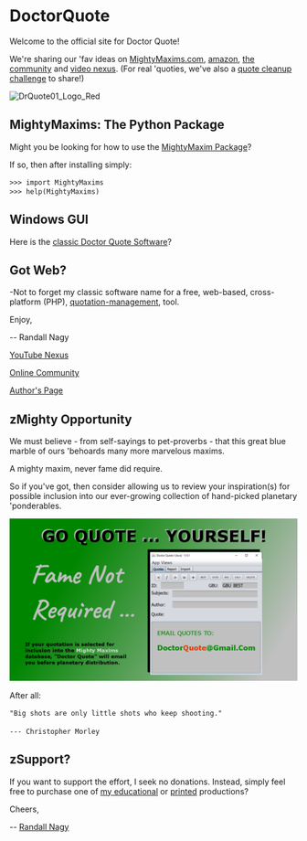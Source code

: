 # DoctorQuote

Welcome to the official site for Doctor Quote!

We're sharing our 'fav ideas on [MightyMaxims.com](http://mightymaxims.com), [amazon](https://us.amazon.com/stores/Randall-Nagy/author/B08ZJLH1VN), [the community](https://ko-fi.com/doctorquote) and [video nexus](https://www.youtube.com/@MightyMaxims). (For real 'quoties, we've also a [quote cleanup challenge](https://github.com/soft9000/mightymaxims) to share!)

![DrQuote01_Logo_Red](https://user-images.githubusercontent.com/19798749/134812303-0ef117bb-9a91-41e8-b10f-79056fafc388.png)

## MightyMaxims: The Python Package
Might you be looking for how to use the [MightyMaxim Package](https://pypi.org/project/MightyMaxims)?

If so, then after installing simply:

```
>>> import MightyMaxims
>>> help(MightyMaxims)
```

## Windows GUI
Here is the [classic Doctor Quote Software](https://github.com/soft9000/DoctorQuote/tree/master/DoctorQuote32)?

## Got Web?
-Not to forget my classic software name for a free, web-based, cross-platform (PHP), [quotation-management](https://github.com/soft9000/DoctorQuote/tree/master/QuoteStat04), tool.


Enjoy,

-- Randall Nagy

[YouTube Nexus](https://www.youtube.com/@MightyMaxims)

[Online Community](https://ko-fi.com/doctorquote)

[Author's Page](https://www.amazon.com/dp/B09H9DV8KV)

## zMighty Opportunity
We must believe - from self-sayings to pet-proverbs - that this great blue marble of ours 'behoards many more marvelous maxims.

A mighty maxim, never fame did require. 

So if you've got, then consider allowing us to review your inspiration(s) for possible inclusion into our ever-growing collection of hand-picked planetary 'ponderables.

![MightyMaxims Quote Submissions](https://github.com/soft9000/DoctorQuote/blob/master/MightyMaxims/QuoteYourSelf01.png)

After all:

```
"Big shots are only little shots who keep shooting."

--- Christopher Morley
```

## zSupport?
If you want to support the effort, I seek no donations. Instead, simply feel free to purchase one of [my educational](https://www.udemy.com/user/randallnagy2/) or [printed](https://www.amazon.com/Randall-Nagy/e/B08ZJLH1VN?ref=sr_ntt_srch_lnk_1&qid=1660050704&sr=8-1) productions?


Cheers,

-- [Randall Nagy](http://soft9000.com)
